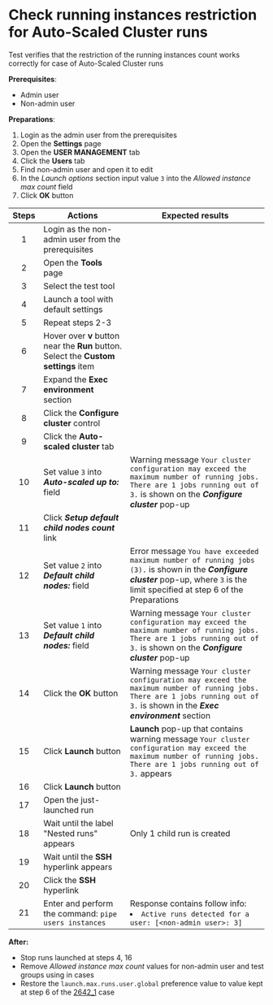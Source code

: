 # Check running instances restriction for Auto-Scaled Cluster runs

Test verifies that the restriction of the running instances count works correctly for case of Auto-Scaled Cluster runs

**Prerequisites**:
- Admin user
- Non-admin user

**Preparations**:
1. Login as the admin user from the prerequisites
2. Open the **Settings** page
3. Open the **USER MANAGEMENT** tab
4. Click the **Users** tab
5. Find non-admin user and open it to edit
6. In the *Launch options* section input value `3` into the *Allowed instance max count* field
7. Click **OK** button

| Steps | Actions | Expected results |
|:-----:| --- | --- |
| 1 | Login as the non-admin user from the prerequisites | |
| 2 | Open the **Tools** page | |
| 3 | Select the test tool | |
| 4 | Launch a tool with default settings | |
| 5 | Repeat steps 2-3 | |
| 6 | Hover over **v** button near the **Run** button. Select the **Custom settings** item | |
| 7 | Expand the **Exec environment** section | |
| 8 | Click the **Configure cluster** control | |
| 9 | Click the **Auto-scaled cluster** tab | |
| 10 | Set value `3` into ***Auto-scaled up to:*** field | Warning message `Your cluster configuration may exceed the maximum number of running jobs. There are 1 jobs running out of 3.` is shown on the ***Configure cluster*** pop-up |
| 11 | Click ***Setup default child nodes count*** link | | 
| 12 | Set value `2` into ***Default child nodes:*** field | Error message `You have exceeded maximum number of running jobs (3).` is shown in the ***Configure cluster*** pop-up, where `3` is the limit specified at step 6 of the Preparations |
| 13 | Set value `1` into ***Default child nodes:*** field | Warning message `Your cluster configuration may exceed the maximum number of running jobs. There are 1 jobs running out of 3.` is shown on the ***Configure cluster*** pop-up |
| 14 | Click the **OK** button | Warning message `Your cluster configuration may exceed the maximum number of running jobs. There are 1 jobs running out of 3.` is shown in the ***Exec environment*** section |
| 15 | Click **Launch** button | **Launch** pop-up that contains warning message `Your cluster configuration may exceed the maximum number of running jobs. There are 1 jobs running out of 3.` appears | 
| 16 | Click **Launch** button | |
| 17 | Open the just-launched run | |
| 18 | Wait until the label "Nested runs" appears | Only 1 child run is created |
| 19 | Wait until the **SSH** hyperlink appears | |
| 20 | Click the **SSH** hyperlink | |
| 21 | Enter and perform the command: `pipe users instances` | Response contains follow info: <li> `Active runs detected for a user: [<non-admin user>: 3]` |

**After:**
- Stop runs launched at steps 4, 16
- Remove *Allowed instance max count* values for non-admin user and test groups using in cases
- Restore the `launch.max.runs.user.global` preference value to value kept at step 6 of the [2642_1](2642_1.md) case
